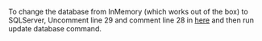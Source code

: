 To change the database from InMemory (which works out of the box) to SQLServer, Uncomment line 29 and comment line 28 in [here](Infrastructure/DependencyInjection.cs) and then run update database command.
